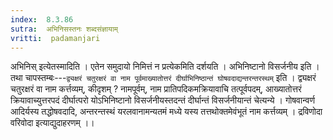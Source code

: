 ```yaml
---
index:  8.3.86
sutra:  अभिनिसस्तनः शब्दसंज्ञायाम्
vritti:  padamanjari
---
```


अभिनिस् इत्येतस्मादिति । एतेन समुदायो निमित्तं न प्रत्येकमिति दर्शयति । अभिनिष्टानो विसर्जनीय इति । तथा चापस्तम्बः---`द्व्यक्षरं चतुरक्षरं वा नाम पूर्वमाख्यातोत्तरं दीर्घाभिनिष्ठान्तं घोषवदाद्यन्तरन्तरस्थम्` इति । द्व्यक्षरं चतुरक्षरं वा नाम कर्त्तव्यम्, कीदृशम् ? नामपूर्वम्, नाम प्रातिपदिकमक्रियावाचि तत्पूर्वपदम्, आख्यातोत्तरं क्रियावाच्युत्तरपदं दीर्घात्परो योऽभिनिष्टानो विसर्जनीयस्तदन्तं दीर्घान्तं विसर्जनीयान्तं चेत्यन्ये । गोषवान्वर्ण आदिर्यस्य तद्धोषवदादि, अन्तरन्तस्थं यरलवानामन्यतमं मध्ये यस्य तत्तथोक्तमेवंभूतं नाम कर्त्तव्यम् । द्रविणोदा वरिवोदा इत्याद्युदाहरणम् ।।
